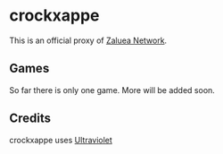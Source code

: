 # crockxappe
This is an official proxy of [Zaluea Network](https://discord.gg/8SDaUugBqu).

## Games
So far there is only one game. More will be added soon.

## Credits
crockxappe uses [Ultraviolet](https://github.com/titaniumnetwork-dev/Ultraviolet)
